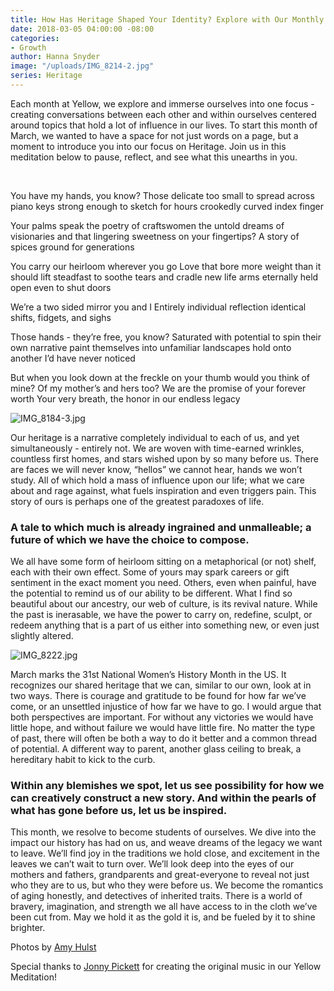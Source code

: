 ```yaml
---
title: How Has Heritage Shaped Your Identity? Explore with Our Monthly Meditation
date: 2018-03-05 04:00:00 -08:00
categories:
- Growth
author: Hanna Snyder
image: "/uploads/IMG_8214-2.jpg"
series: Heritage
---
```


Each month at Yellow, we explore and immerse ourselves into one focus - creating conversations between each other and within ourselves centered around topics that hold a lot of influence in our lives. To start this month of March, we wanted to have a space for not just words on a page, but a moment to introduce you into our focus on Heritage. Join us in this meditation below to pause, reflect, and see what this unearths in you.

<br>

You have my hands, you know?
Those delicate
too small to spread across piano keys
strong enough to sketch for hours
crookedly curved index finger

Your palms speak the poetry of craftswomen
the untold dreams of visionaries
and that lingering sweetness on your fingertips?
A story of spices ground for generations

You carry our heirloom wherever you go
Love that bore more weight than it should lift
steadfast to soothe tears and cradle new life
arms eternally held open even to shut doors

We’re a two sided mirror
you and I
Entirely individual reflection
identical shifts, fidgets, and sighs

Those hands - they’re free, you know?
Saturated with potential to spin their own narrative
paint themselves into unfamiliar landscapes
hold onto another I’d have never noticed

But when you look down at the freckle on your thumb
would you think of mine?
Of my mother’s and hers too?
We are the promise of your forever worth
Your very breath, the honor in our endless legacy

![IMG_8184-3.jpg](/uploads/IMG_8184-3.jpg)

Our heritage is a narrative completely individual to each of us, and yet simultaneously - entirely not. We are woven with time-earned wrinkles, countless first homes, and stars wished upon by so many before us. There are faces we will never know, “hellos” we cannot hear, hands we won’t study. All of which hold a mass of influence upon our life; what we care about and rage against, what fuels inspiration and even triggers pain. This story of ours is perhaps one of the greatest paradoxes of life.

### A tale to which much is already ingrained and unmalleable; a future of which we have the choice to compose.

We all have some form of heirloom sitting on a metaphorical (or not) shelf, each with their own effect. Some of yours may spark careers or gift sentiment in the exact moment you need. Others, even when painful, have the potential to remind us of our ability to be different. What I find so beautiful about our ancestry, our web of culture, is its revival nature. While the past is inerasable, we have the power to carry on, redefine, sculpt, or redeem anything that is a part of us either into something new, or even just slightly altered.

![IMG_8222.jpg](/uploads/IMG_8222.jpg)

March marks the 31st National Women’s History Month in the US. It recognizes our shared heritage that we can, similar to our own, look at in two ways. There is courage and gratitude to be found for how far we’ve come, or an unsettled injustice of how far we have to go. I would argue that both perspectives are important. For without any victories we would have little hope, and without failure we would have little fire. No matter the type of past, there will often be both a way to do it better and a common thread of potential. A different way to parent, another glass ceiling to break, a hereditary habit to kick to the curb.

### Within any blemishes we spot, let us see possibility for how we can creatively construct a new story. And within the pearls of what has gone before us, let us be inspired.

This month, we resolve to become students of ourselves. We dive into the impact our history has had on us, and weave dreams of the legacy we want to leave. We’ll find joy in the traditions we hold close, and excitement in the leaves we can’t wait to turn over. We’ll look deep into the eyes of our mothers and fathers, grandparents and great-everyone to reveal not just who they are to us, but who they were before us. We become the romantics of aging honestly, and detectives of inherited traits. There is a world of bravery, imagination, and strength we all have access to in the cloth we’ve been cut from. May we hold it as the gold it is, and be fueled by it to shine brighter.

Photos by [Amy Hulst](https://www.forcollective.com/)

Special thanks to [Jonny Pickett](https://auralgauge.com/) for creating the original music in our Yellow Meditation!